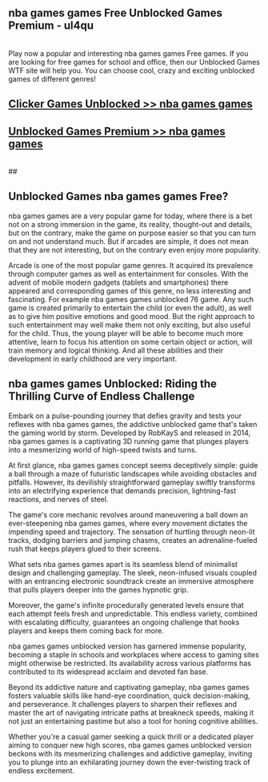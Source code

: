 ## nba games games Free Unblocked Games Premium - ul4qu <br>
<br>
Play now a popular and interesting nba games games Free games. If you are looking for free games for school and office, then our Unblocked Games WTF site will help you. You can choose cool, crazy and exciting unblocked games of different genres!


##  [Clicker Games Unblocked >> nba games games](http://freeplayer.one?title=nba_games_games&ref=04)

##  [Unblocked Games Premium >> nba games games](http://freeplayer.one?title=nba_games_games&ref=04)
  <br>
  ##



## Unblocked Games nba games games Free?

nba games games are a very popular game for today, where there is a bet not on a strong immersion in the game, its reality, thought-out and details, but on the contrary, make the game on purpose easier so that you can turn on and not understand much. But if arcades are simple, it does not mean that they are not interesting, but on the contrary even enjoy more popularity.

Arcade is one of the most popular game genres. It acquired its prevalence through computer games as well as entertainment for consoles. With the advent of mobile modern gadgets (tablets and smartphones) there appeared and corresponding games of this genre, no less interesting and fascinating. For example nba games games unblocked 76 game. Any such game is created primarily to entertain the child (or even the adult), as well as to give him positive emotions and good mood. But the right approach to such entertainment may well make them not only exciting, but also useful for the child. Thus, the young player will be able to become much more attentive, learn to focus his attention on some certain object or action, will train memory and logical thinking. And all these abilities and their development in early childhood are very important.

##  nba games games Unblocked: Riding the Thrilling Curve of Endless Challenge

Embark on a pulse-pounding journey that defies gravity and tests your reflexes with nba games games, the addictive unblocked game that's taken the gaming world by storm. Developed by RobKayS and released in 2014, nba games games is a captivating 3D running game that plunges players into a mesmerizing world of high-speed twists and turns.

At first glance, nba games games concept seems deceptively simple: guide a ball through a maze of futuristic landscapes while avoiding obstacles and pitfalls. However, its devilishly straightforward gameplay swiftly transforms into an electrifying experience that demands precision, lightning-fast reactions, and nerves of steel.

The game's core mechanic revolves around maneuvering a ball down an ever-steepening nba games games, where every movement dictates the impending speed and trajectory. The sensation of hurtling through neon-lit tracks, dodging barriers and jumping chasms, creates an adrenaline-fueled rush that keeps players glued to their screens.

What sets nba games games apart is its seamless blend of minimalist design and challenging gameplay. The sleek, neon-infused visuals coupled with an entrancing electronic soundtrack create an immersive atmosphere that pulls players deeper into the games hypnotic grip.

Moreover, the game's infinite procedurally generated levels ensure that each attempt feels fresh and unpredictable. This endless variety, combined with escalating difficulty, guarantees an ongoing challenge that hooks players and keeps them coming back for more.

nba games games unblocked version has garnered immense popularity, becoming a staple in schools and workplaces where access to gaming sites might otherwise be restricted. Its availability across various platforms has contributed to its widespread acclaim and devoted fan base.

Beyond its addictive nature and captivating gameplay, nba games games fosters valuable skills like hand-eye coordination, quick decision-making, and perseverance. It challenges players to sharpen their reflexes and master the art of navigating intricate paths at breakneck speeds, making it not just an entertaining pastime but also a tool for honing cognitive abilities.

Whether you're a casual gamer seeking a quick thrill or a dedicated player aiming to conquer new high scores, nba games games unblocked version beckons with its mesmerizing challenges and addictive gameplay, inviting you to plunge into an exhilarating journey down the ever-twisting track of endless excitement.